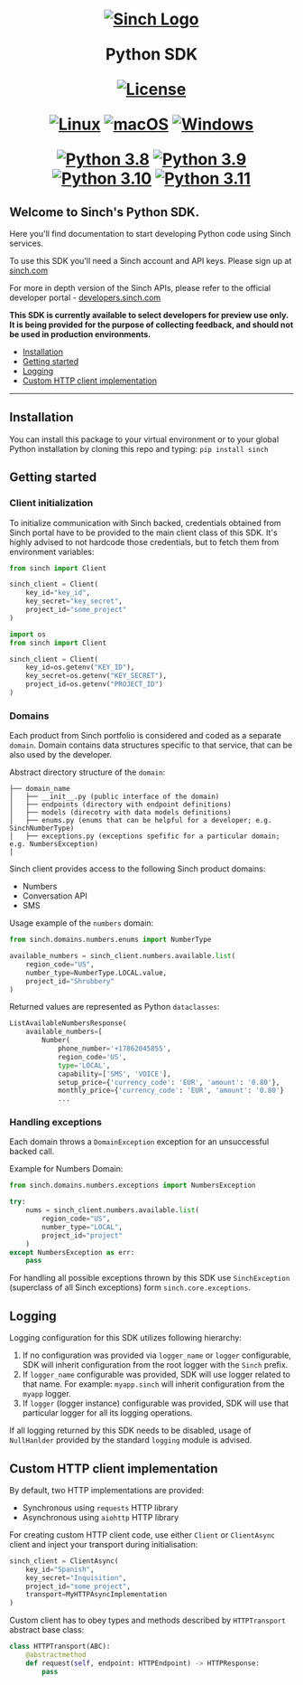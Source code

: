 <h1 align="center">

   [![Sinch Logo](https://developers.sinch.com/static/logo-07afe977d6d9dcd21b066d1612978e5c.svg)](https://www.sinch.com)

   Python SDK

   [![License](https://img.shields.io/badge/License-Apache_2.0-blue.svg)](https://github.com/sinch/sinch-sdk-python/blob/main/LICENSE)

   [![Linux](https://svgshare.com/i/Zhy.svg)](https://svgshare.com/i/Zhy.svg)
   [![macOS](https://svgshare.com/i/ZjP.svg)](https://svgshare.com/i/ZjP.svg)
   [![Windows](https://svgshare.com/i/ZhY.svg)](https://svgshare.com/i/ZhY.svg)

   [![Python 3.8](https://img.shields.io/badge/python-3.8-blue.svg)](https://www.python.org/downloads/release/python-380/)
   [![Python 3.9](https://img.shields.io/badge/python-3.9-blue.svg)](https://www.python.org/downloads/release/python-390/)
   [![Python 3.10](https://img.shields.io/badge/python-3.10-blue.svg)](https://www.python.org/downloads/release/python-3100/)
   [![Python 3.11](https://img.shields.io/badge/python-3.11-blue.svg)](https://www.python.org/downloads/release/python-3110/)

</h1>

## Welcome to Sinch's Python SDK.

Here you'll find documentation to start developing Python code using Sinch services. 

To use this SDK you'll need a Sinch account and API keys. Please sign up at [sinch.com](https://sinch.com)

For more in depth version of the Sinch APIs, please refer to the official developer portal - [developers.sinch.com](https://developers.sinch.com/)

**This SDK is currently available to select developers for preview use only. It is being provided for the purpose of collecting feedback, and should not be used in production environments.**

* [Installation](#installation)
* [Getting started](#getting-started)
* [Logging](#logging)
* [Custom HTTP client implementation](#custom-http-client-implementation)
***


## Installation

You can install this package to your virtual environment or to your global Python installation by cloning this repo and typing:
`pip install sinch`


## Getting started

### Client initialization


To initialize communication with Sinch backed, credentials obtained from Sinch portal have to be provided to the main client class of this SDK.
It's highly advised to not hardcode those credentials, but to fetch them from environment variables:

```python
from sinch import Client

sinch_client = Client(
    key_id="key_id",
    key_secret="key_secret",
    project_id="some_project"
)
```

```python
import os
from sinch import Client

sinch_client = Client(
    key_id=os.getenv("KEY_ID"),
    key_secret=os.getenv("KEY_SECRET"),
    project_id=os.getenv("PROJECT_ID")
)
```


### Domains

Each product from Sinch portfolio is considered and coded as a separate `domain`.
Domain contains data structures specific to that service, that can be also used by the developer.

Abstract directory structure of the `domain`:
```
├── domain_name
│   ├── __init__.py (public interface of the domain)
│   ├── endpoints (directory with endpoint definitions)
│   ├── models (direcotry with data models definitions)
│   ├── enums.py (enums that can be helpful for a developer; e.g. SinchNumberType)
│   ├── exceptions.py (exceptions spefific for a particular domain; e.g. NumbersException)
│
```

Sinch client provides access to the following Sinch product domains:

- Numbers
- Conversation API
- SMS


Usage example of the `numbers` domain:

```python
from sinch.domains.numbers.enums import NumberType

available_numbers = sinch_client.numbers.available.list(
    region_code="US",
    number_type=NumberType.LOCAL.value,
    project_id="Shrubbery"
)
```
Returned values are represented as Python `dataclasses`:

```python
ListAvailableNumbersResponse(
    available_numbers=[
        Number(
            phone_number='+17862045855',
            region_code='US',
            type='LOCAL',
            capability=['SMS', 'VOICE'],
            setup_price={'currency_code': 'EUR', 'amount': '0.80'},
            monthly_price={'currency_code': 'EUR', 'amount': '0.80'}
            ...
```

### Handling exceptions

Each domain throws a `DomainException` exception for an unsuccessful backed call.

Example for Numbers Domain:

```python
from sinch.domains.numbers.exceptions import NumbersException

try:
    nums = sinch_client.numbers.available.list(
        region_code="US",
        number_type="LOCAL",
        project_id="project"
    )
except NumbersException as err:
    pass
```

For handling all possible exceptions thrown by this SDK use `SinchException` (superclass of all Sinch exceptions) form `sinch.core.exceptions`.


## Logging

Logging configuration for this SDK utilizes following hierarchy:
1. If no configuration was provided via `logger_name` or `logger` configurable, SDK will inherit configuration from the root logger with the `Sinch` prefix.
2. If `logger_name` configurable was provided, SDK will use logger related to that name. For example: `myapp.sinch` will inherit configuration from the `myapp` logger.
3. If `logger` (logger instance) configurable was provided, SDK will use that particular logger for all its logging operations.

If all logging returned by this SDK needs to be disabled, usage of `NullHanlder` provided by the standard `logging` module is advised.  


## Custom HTTP client implementation

By default, two HTTP implementations are provided:
- Synchronous using `requests` HTTP library
- Asynchronous using `aiohttp` HTTP library

For creating custom HTTP client code, use either `Client` or `ClientAsync` client and inject your transport during initialisation:
```python
sinch_client = ClientAsync(
    key_id="Spanish",
    key_secret="Inquisition",
    project_id="some_project",
    transport=MyHTTPAsyncImplementation
)
```

Custom client has to obey types and methods described by `HTTPTransport` abstract base class:
```python
class HTTPTransport(ABC):
    @abstractmethod
    def request(self, endpoint: HTTPEndpoint) -> HTTPResponse:
        pass
```
